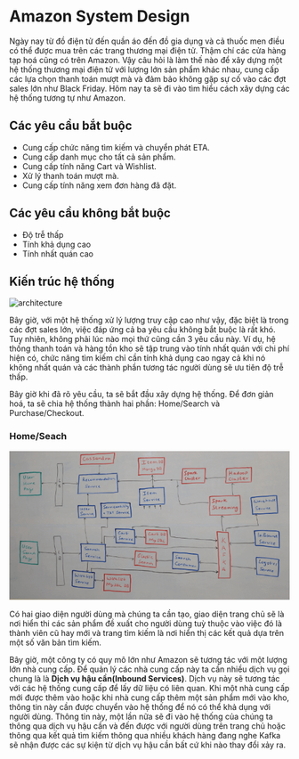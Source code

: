 # Amazon System Design

Ngày nay từ đồ điện tử đến quần áo đến đồ gia dụng và cả thuốc men điều có thể được mua trên các trang thương mại điện tử. Thậm chí các cửa hàng tạp hoá cũng có trên Amazon. Vậy câu hỏi là làm thế nào để xây dựng một hệ thống thương mại điện tử với lượng lớn sản phẩm khác nhau, cung cấp các lựa chọn thanh toán mượt mà và đảm bảo không gặp sự cố vào các đợt sales lớn như Black Friday. Hôm nay ta sẽ đi vào tìm hiểu cách xây dựng các hệ thống tương tự như Amazon.

## Các yêu cầu bắt buộc

- Cung cấp chức năng tìm kiếm và chuyển phát ETA.
- Cung cấp danh mục cho tất cả sản phẩm.
- Cung cấp tính năng Cart và Wishlist.
- Xử lý thanh toán mượt mà.
- Cung cấp tính năng xem đơn hàng đã đặt.

## Các yêu cầu không bắt buộc

- Độ trễ thấp
- Tính khả dụng cao
- Tính nhất quán cao

## Kiến trúc hệ thống

![architecture](./architecture)

Bây giờ, với một hệ thống xử lý lượng truy cập cao như vậy, đặc biệt là trong các đợt sales lớn, việc đáp ứng cả ba yêu cầu không bắt buộc là rất khó. Tuy nhiên, không phải lúc nào mọi thứ cũng cần 3 yêu cầu này. Ví dụ, hệ thống thanh toán và hàng tồn kho sẽ tập trung vào tính nhất quán với chi phí hiện có, chức năng tìm kiếm chỉ cần tính khả dụng cao ngay cả khi nó không nhất quán và các thành phần tương tác người dùng sẽ ưu tiên độ trễ thấp.

Bây giờ khi đã rõ yêu cầu, ta sẽ bắt đầu xây dựng hệ thống. Để đơn giản hoá, ta sẽ chia hệ thống thành hai phần: Home/Search và Purchase/Checkout.

### Home/Seach 

![search](./search_flow.png)

Có hai giao diện người dùng mà chúng ta cần tạo, giao diện trang chủ sẽ là nơi hiển thi các sản phẩm đề xuất cho người dùng tuỳ thuộc vào việc đó là thành viên cũ hay mới và trang tìm kiếm là nơi hiển thị các kết quả dựa trên một số văn bản tìm kiếm.

Bây giờ, một công ty có quy mô lớn như Amazon sẽ tương tác với một lượng lớn nhà cung cấp. Để quản lý các nhà cung cấp này ta cần nhiều dịch vụ gọi chung là là **Dịch vụ hậu cần(Inbound Services)**. Dịch vụ này sẽ tương tác với các hệ thống cung cấp để lấy dữ liệu có liên quan. Khi một nhà cung cấp mới được thêm vào hoặc khi nhà cung cấp thêm một sản phẩm mới vào kho, thông tin này cần được chuyển vào hệ thống để nó có thể khả dụng với người dùng. Thông tin này, một lần nữa sẽ đi vào hệ thống của chúng ta thông qua dịch vụ hậu cần và đến được với người dùng trên trang chủ hoặc thông qua kết quả tìm kiếm thông qua nhiều khách hàng đang nghe Kafka sẽ nhận được các sự kiện từ dịch vụ hậu cần bất cứ khi nào thay đổi xảy ra. 